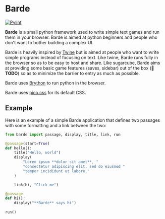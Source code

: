 # Barde
[![Pylint](https://github.com/vlanore/barde/actions/workflows/pylint.yml/badge.svg)](https://github.com/vlanore/barde/actions/workflows/pylint.yml)

**Barde** is a small python framework used to write simple text games and run them in your browser.
Barde is aimed at python beginners and people who don't want to bother building a complex UI.

Barde is heavily inspired by [Twine](https://twinery.org/) but is aimed at people who want to write simple programs instead of focusing on text.
Like twine, Barde runs fully in the browser so as to be easy to host and share.
Like sugarcube, Barde aims at providing some basic game features (saves, sidebar) out of the box (📝**TODO**) so as to minimize the barrier to entry as much as possible.

Barde uses [Brython](https://brython.info/) to run python in the browser.

Barde uses [pico.css](https://picocss.com/) for its default CSS.

## Example
Here is an example of a simple Barde application that defines two passages with some formatting and a link between the two:
```python
from barde import passage, display, title, link, run

@passage(start=True)
def hello():
    title("Hello, world")
    display(
        "Lorem ipsum **dolor sit amet**, "
        "consectetur adipiscing elit, sed do eiusmod "
        "tempor incididunt ut labore."
    )

    link(hi, "Click me")

@passage
def hi():
    display("**Barde** says hi")
    
run()
```
